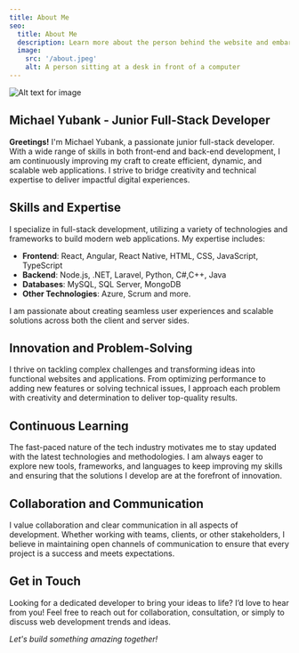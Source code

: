 ```yaml
---
title: About Me
seo:
  title: About Me
  description: Learn more about the person behind the website and embark on a journey of inspiration and shared experiences.
  image:
    src: '/about.jpeg'
    alt: A person sitting at a desk in front of a computer
---
```


![Alt text for image](/About.jpg)

## Michael Yubank - Junior Full-Stack Developer

**Greetings!** I'm Michael Yubank, a passionate junior full-stack developer. With a wide range of skills in both front-end and back-end development, I am continuously improving my craft to create efficient, dynamic, and scalable web applications. I strive to bridge creativity and technical expertise to deliver impactful digital experiences.

## Skills and Expertise

I specialize in full-stack development, utilizing a variety of technologies and frameworks to build modern web applications. My expertise includes:

- **Frontend**: React, Angular, React Native, HTML, CSS, JavaScript, TypeScript
- **Backend**: Node.js, .NET, Laravel, Python, C#,C++, Java
- **Databases**: MySQL, SQL Server, MongoDB
- **Other Technologies**: Azure, Scrum and more.

I am passionate about creating seamless user experiences and scalable solutions across both the client and server sides.

## Innovation and Problem-Solving

I thrive on tackling complex challenges and transforming ideas into functional websites and applications. From optimizing performance to adding new features or solving technical issues, I approach each problem with creativity and determination to deliver top-quality results.

## Continuous Learning

The fast-paced nature of the tech industry motivates me to stay updated with the latest technologies and methodologies. I am always eager to explore new tools, frameworks, and languages to keep improving my skills and ensuring that the solutions I develop are at the forefront of innovation.

## Collaboration and Communication

I value collaboration and clear communication in all aspects of development. Whether working with teams, clients, or other stakeholders, I believe in maintaining open channels of communication to ensure that every project is a success and meets expectations.

## Get in Touch

Looking for a dedicated developer to bring your ideas to life? I’d love to hear from you! Feel free to reach out for collaboration, consultation, or simply to discuss web development trends and ideas.

_Let's build something amazing together!_
